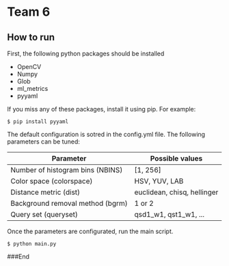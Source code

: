 # Team 6

## How to run
First, the following python packages should be installed
- OpenCV
- Numpy
- Glob
- ml_metrics
- pyyaml

If you miss any of these packages, install it using pip. For example:

`$ pip install pyyaml`


The default configuration is sotred in the config.yml file. The following parameters can be tuned:

| Parameter |  Possible values |
| ------------ | ------------ |
| Number of histogram bins (NBINS) | [1, 256]  |
| Color space (colorspace)   | HSV, YUV, LAB  |
| Distance metric (dist)  | euclidean, chisq, hellinger  |
| Background removal method (bgrm) | 1 or 2  |
| Query set (queryset) | qsd1_w1, qst1_w1, ...|

Once the parameters are configurated, run the main script.

`$ python main.py`

###End
